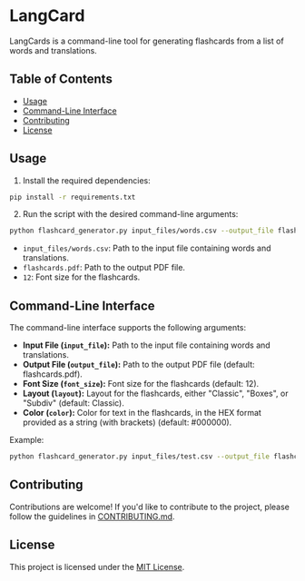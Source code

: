 # LangCard

LangCards is a command-line tool for generating flashcards from a list of words and translations.

## Table of Contents
- [Usage](#usage)
- [Command-Line Interface](#command-line-interface)
- [Contributing](#contributing)
- [License](#license)

## Usage

1. Install the required dependencies:

  ```bash
  pip install -r requirements.txt
  ```

2. Run the script with the desired command-line arguments:

  ```bash
  python flashcard_generator.py input_files/words.csv --output_file flashcards.pdf --font_size 12
  ```

  - `input_files/words.csv`: Path to the input file containing words and translations.
  - `flashcards.pdf`: Path to the output PDF file.
  - `12`: Font size for the flashcards.

## Command-Line Interface

The command-line interface supports the following arguments:

- **Input File (`input_file`):** Path to the input file containing words and translations.
- **Output File (`output_file`):** Path to the output PDF file (default: flashcards.pdf).
- **Font Size (`font_size`):** Font size for the flashcards (default: 12).
- **Layout (`layout`):** Layout for the flashcards, either "Classic", "Boxes", or "Subdiv" (default: Classic).
- **Color (`color`):** Color for text in the flashcards, in the HEX format provided as a string (with brackets) (default: #000000).

Example:

```bash
python flashcard_generator.py input_files/test.csv --output_file flashcards.pdf --font_size 12
```

## Contributing

Contributions are welcome! If you'd like to contribute to the project, please follow the guidelines in [CONTRIBUTING.md](CONTRIBUTING.md).

## License

This project is licensed under the [MIT License](LICENSE).